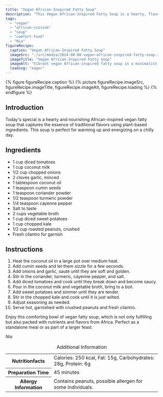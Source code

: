 ```yaml
---
title: "Vegan African-Inspired Fatty Soup"
description: "This Vegan African-Inspired Fatty Soup is a hearty, flavorful meal perfect for cold days. Made with coconut milk, sweet potatoes, and spices."
tags:
  - "vegan"
  - "african-cuisine"
  - "soup"
  - "comfort-food"
  - "Nia"
figureRecipe: 
  caption: "Vegan African-Inspired Fatty Soup"
  imageSrc: "./src/media/2024-08-08-vegan-african-inspired-fatty-soup-3180.png"
  imageTitle: "Vegan African-Inspired Fatty Soup"
  imageAlt: "Vibrant vegan African-inspired fatty soup in a minimalist bowl, garnished with cilantro and crushed peanuts, on a rustic wooden table with natural lighting."
  loading: "eager"
---
```


{% figure figureRecipe.caption %}
{% picture figureRecipe.imageSrc, figureRecipe.imageTitle, figureRecipe.imageAlt, figureRecipe.loading %}
{% endfigure %}

## Introduction

Today's special is a hearty and nourishing African-inspired vegan fatty soup that captures the essence of traditional flavors using plant-based ingredients. This soup is perfect for warming up and energizing on a chilly day.

## Ingredients

- 1 cup diced tomatoes
- 1 cup coconut milk
- 1/2 cup chopped onions
- 2 cloves garlic, minced
- 1 tablespoon coconut oil
- 1 teaspoon cumin seeds
- 1 teaspoon coriander powder
- 1/2 teaspoon turmeric powder
- 1/4 teaspoon cayenne pepper
- Salt to taste
- 2 cups vegetable broth
- 1 cup diced sweet potatoes
- 1 cup chopped kale
- 1/2 cup roasted peanuts, crushed
- Fresh cilantro for garnish

## Instructions

1. Heat the coconut oil in a large pot over medium heat.
2. Add cumin seeds and let them sizzle for a few seconds.
3. Add onions and garlic, sauté until they are soft and golden.
4. Stir in the coriander, turmeric, cayenne pepper, and salt.
5. Add diced tomatoes and cook until they break down and become saucy.
6. Pour in the coconut milk and vegetable broth, bring to a boil.
7. Add sweet potatoes and simmer until they are tender.
8. Stir in the chopped kale and cook until it is just wilted.
9. Adjust seasoning as needed.
10. Serve hot, garnished with crushed peanuts and fresh cilantro.

Enjoy this comforting bowl of vegan fatty soup, which is not only fulfilling but also packed with nutrients and flavors from Africa. Perfect as a standalone meal or as part of a larger feast.

*Nia*

<table><caption class='sr-only'>Additional Information</caption><tr><th>Nutritionfacts</th><td>Calories: 250 kcal, Fat: 15g, Carbohydrates: 28g, Protein: 6g&nbsp;</td></tr><tr><th>Preparation Time</th><td>45 minutes&nbsp;</td></tr><tr><th>Allergy Information</th><td>Contains peanuts, possible allergen for some individuals.&nbsp;</td></tr></table>

